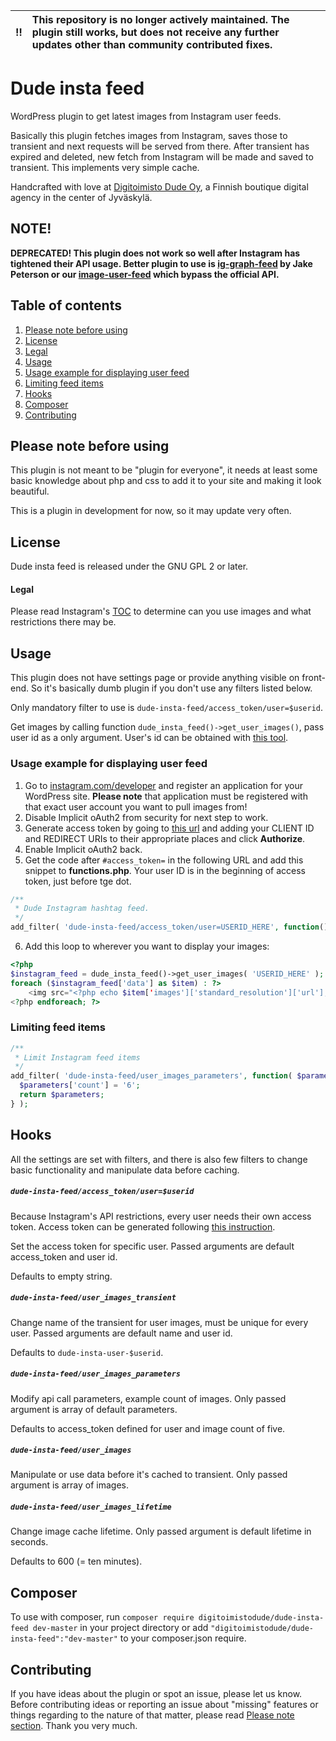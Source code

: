 | :bangbang: | **This repository is no longer actively maintained. The plugin still works, but does not receive any further updates other than community contributed fixes.**  |
|:------------:|:------------------------------------------------------------------------------------------------------------------------------------------------------------------------|

# Dude insta feed
WordPress plugin to get latest images from Instagram user feeds.

Basically this plugin fetches images from Instagram, saves those to transient and next requests will be served from there. After transient has expired and deleted, new fetch from Instagram will be made and saved to transient. This implements very simple cache.

Handcrafted with love at [Digitoimisto Dude Oy](http://dude.fi), a Finnish boutique digital agency in the center of Jyväskylä.

## NOTE!

**DEPRECATED! This plugin does not work so well after Instagram has tightened their API usage. Better plugin to use is [ig-graph-feed](https://github.com/jake-101/ig-graph-feed) by Jake Peterson or our [image-user-feed](https://github.com/digitoimistodude/image-user-feed) which bypass the official API.**

## Table of contents
1. [Please note before using](#please-note-before-using)
2. [License](#license)
  1. [Legal](#legal)
3. [Usage](#usage)
  1. [Usage example for displaying user feed](#usage-example-for-displaying-user-feed)
  2. [Limiting feed items](#limiting-feed-items)
4. [Hooks](#hooks)
5. [Composer](#composer)
6. [Contributing](#contributing)

## Please note before using
This plugin is not meant to be "plugin for everyone", it needs at least some basic knowledge about php and css to add it to your site and making it look beautiful.

This is a plugin in development for now, so it may update very often.

## License
Dude insta feed is released under the GNU GPL 2 or later.

#### Legal
Please read Instagram's [TOC](https://help.instagram.com/478745558852511) to determine can you use images and what restrictions there may be.

## Usage
This plugin does not have settings page or provide anything visible on front-end. So it's basically dumb plugin if you don't use any filters listed below.

Only mandatory filter to use is `dude-insta-feed/access_token/user=$userid`.

Get images by calling function `dude_insta_feed()->get_user_images()`, pass user id as a only argument. User's id can be obtained with [this tool](http://www.otzberg.net/iguserid/).

### Usage example for displaying user feed

1. Go to [instagram.com/developer](https://www.instagram.com/developer) and register an application for your WordPress site. **Please note** that application must be registered with that exact user account you want to pull images from!
2. Disable Implicit oAuth2 from security for next step to work.
3. Generate access token by going to [this url](https://instagram.com/oauth/authorize/?client_id=[CLIENT_ID_HERE]&redirect_uri=http://localhost&response_type=token) and adding your CLIENT ID and REDIRECT URIs to their appropriate places and click **Authorize**.
5. Enable Implicit oAuth2 back.
4. Get the code after `#access_token=` in the following URL and add this snippet to **functions.php**. Your user ID is in the beginning of access token, just before tge dot.

```php
/**
 * Dude Instagram hashtag feed.
 */
add_filter( 'dude-insta-feed/access_token/user=USERID_HERE', function() { return 'ACCESS_TOKEN_HERE'; } );
```

6. Add this loop to wherever you want to display your images:

```php
<?php
$instagram_feed = dude_insta_feed()->get_user_images( 'USERID_HERE' );
foreach ($instagram_feed['data'] as $item) : ?>
    <img src="<?php echo $item['images']['standard_resolution']['url']; ?>" alt="" />
<?php endforeach; ?>
```

### Limiting feed items 

```php
/**
 * Limit Instagram feed items
 */
add_filter( 'dude-insta-feed/user_images_parameters', function( $parameters ) {
  $parameters['count'] = '6';
  return $parameters;
} );
```

## Hooks

All the settings are set with filters, and there is also few filters to change basic functionality and manipulate data before caching.

##### `dude-insta-feed/access_token/user=$userid`
Because Instagram's API restrictions, every user needs their own access token. Access token can be generated following [this instruction](https://www.instagram.com/developer/authentication/).

Set the access token for specific user. Passed arguments are default access_token and user id.

Defaults to empty string.

##### `dude-insta-feed/user_images_transient`
Change name of the transient for user images, must be unique for every user. Passed arguments are default name and user id.

Defaults to `dude-insta-user-$userid`.

##### `dude-insta-feed/user_images_parameters`
Modify api call parameters, example count of images. Only passed argument is array of default parameters.

Defaults to access_token defined for user and image count of five.

##### `dude-insta-feed/user_images`
Manipulate or use data before it's cached to transient. Only passed argument is array of images.

##### `dude-insta-feed/user_images_lifetime`
Change image cache lifetime. Only passed argument is default lifetime in seconds.

Defaults to 600 (= ten minutes).

## Composer

To use with composer, run `composer require digitoimistodude/dude-insta-feed dev-master` in your project directory or add `"digitoimistodude/dude-insta-feed":"dev-master"` to your composer.json require.

## Contributing
If you have ideas about the plugin or spot an issue, please let us know. Before contributing ideas or reporting an issue about "missing" features or things regarding to the nature of that matter, please read [Please note section](#please-note-before-using). Thank you very much.

